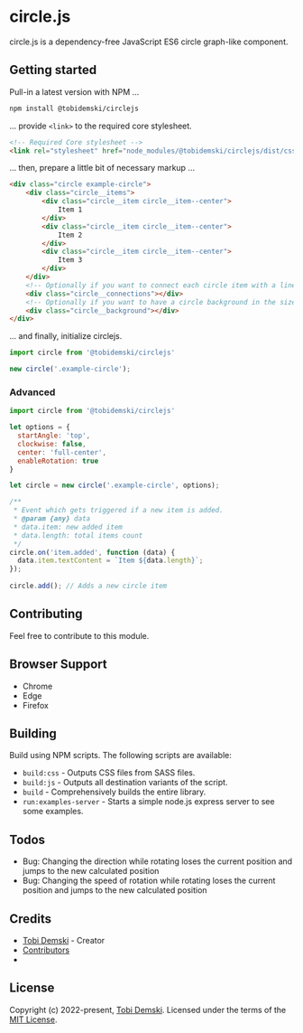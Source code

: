 # circle.js
circle.js is a dependency-free JavaScript ES6 circle graph-like component.

## Getting started

Pull-in a latest version with NPM ...

```bash
npm install @tobidemski/circlejs
```

... provide `<link>` to the required core stylesheet.

```html
<!-- Required Core stylesheet -->
<link rel="stylesheet" href="node_modules/@tobidemski/circlejs/dist/css/circlejs.core.min.css">
```

... then, prepare a little bit of necessary markup ...

```html
<div class="circle example-circle">
    <div class="circle__items">
        <div class="circle__item circle__item--center">
            Item 1
        </div>
        <div class="circle__item circle__item--center">
            Item 2
        </div>
        <div class="circle__item circle__item--center">
            Item 3
        </div>
    </div>
    <!-- Optionally if you want to connect each circle item with a line -->
    <div class="circle__connections"></div>
    <!-- Optionally if you want to have a circle background in the size of the diameter -->
    <div class="circle__background"></div>
</div>
```

... and finally, initialize circlejs.

```js
import circle from '@tobidemski/circlejs'

new circle('.example-circle');
```

### Advanced

```js
import circle from '@tobidemski/circlejs'

let options = {
  startAngle: 'top',
  clockwise: false,
  center: 'full-center',
  enableRotation: true
}

let circle = new circle('.example-circle', options);

/**
 * Event which gets triggered if a new item is added.
 * @param {any} data
 * data.item: new added item
 * data.length: total items count
 */
circle.on('item.added', function (data) {
  data.item.textContent = `Item ${data.length}`;
});
        
circle.add(); // Adds a new circle item
```


## Contributing

Feel free to contribute to this module.

## Browser Support

 - Chrome
 - Edge
 - Firefox

## Building

Build using NPM scripts. The following scripts are available:
- `build:css` - Outputs CSS files from SASS files.
- `build:js` - Outputs all destination variants of the script.
- `build` - Comprehensively builds the entire library.
- `run:examples-server` - Starts a simple node.js express server to see some examples.

## Todos
- Bug: Changing the direction while rotating loses the current position and jumps to the new calculated position
- Bug: Changing the speed of rotation while rotating loses the current position and jumps to the new calculated position

## Credits

- [Tobi Demski](https://github.com/tobidemski) - Creator
- [Contributors](../../contributors)
- 
## License

Copyright (c) 2022-present, [Tobi Demski](https://www.tobidemski.de/). Licensed under the terms of the [MIT License](https://opensource.org/licenses/MIT).